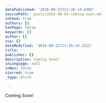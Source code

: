 ```yaml
---
datePublished: '2016-08-21T13:26:14.630Z'
sourcePath: _posts/2016-08-04-coming-soon.md
inFeed: true
authors: []
hasPage: false
keywords: []
author: []
via: {}
dateModified: '2016-08-21T13:26:14.152Z'
title: ''
publisher: {}
description: Coming Soon!
inLanguage: null
inNav: false
starred: true
_type: Blurb

---
```

Coming Soon!